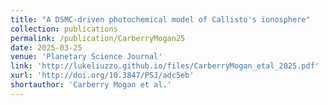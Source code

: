 ```yaml
---
title: "A DSMC-driven photochemical model of Callisto's ionosphere"
collection: publications
permalink: /publication/CarberryMogan25
date: 2025-03-25
venue: 'Planetary Science Journal'
link: 'http://lukeliuzzo.github.io/files/CarberryMogan_etal_2025.pdf'
xurl: 'http://doi.org/10.3847/PSJ/adc5eb'
shortauthor: 'Carberry Mogan et al.'
---
```

